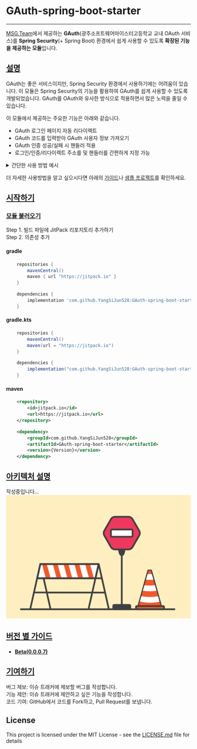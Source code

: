 # GAuth-spring-boot-starter
- - -
[MSG.Team](https://github.com/GSM-MSG)에서 제공하는 **GAuth**(광주소프트웨어마이스터고등학교 교내 OAuth 서비스)를 **Spring Security**(+ Spring Boot) 환경에서 쉽게 사용할 수 있도록 **확장된 기능을 제공하는 모듈**입니다.

## [설명](#설명)
GAuth는 좋은 서비스이지만, Spring Security 환경에서 사용하기에는 어려움이 있습니다.
이 모듈은 Spring Security의 기능을 활용하여 GAuth를 쉽게 사용할 수 있도록 개발되었습니다.
GAuth를 OAuth와 유사한 방식으로 적용하면서 많은 노력을 줄일 수 있습니다.

이 모듈에서 제공하는 주요한 기능은 아래와 같습니다.
- GAuth 로그인 페이지 자동 리다이렉트
- GAuth 코드를 입력받아 GAuth 사용자 정보 가져오기
- GAuth 인증 성공/실패 시 핸들러 적용
- 로그인/인증/리다이렉트 주소를 및 핸들러를 간편하게 지정 가능

<details>
<summary>간단한 사용 방법 예시</summary>

#### 예시 1
```java
@Configuration
public class SecurityConfig {
    // 생략
    @Bean
    public SecurityFilterChain filterChain(HttpSecurity http) throws Exception {
        http
                // 생략
                .apply(gauth);
        return http.build();
    }
}
```
#### 예시 2
```java
@Configuration
public class SecurityConfig {
    // 생략
    @Bean
    public SecurityFilterChain filterChain(HttpSecurity http) throws Exception {
        http
                // 생략
                .apply(gatuh
                        .loginPageUrl("/to-gauth-login-page")
                        .loginProcessingUrl("/login/code/gauth")
                        .successHandler(
                                new SimpleUrlAuthenticationSuccessHandler("/success"))
                        .failureHandler(
                                new SimpleUrlAuthenticationFailureHandler("/failure")));
        return http.build();
    }
}
```
</details>

더 자세한 사용방법을 알고 싶으시다면 아래의 [가이드](#버전-별-가이드)나 [샘플 프로젝트](https://github.com/YangSiJun528/GAuth-spring-boot-starter-sample)를 확인하세요.

## [시작하기](#시작하기)
### [모듈 불러오기](#모듈-불러오기)
Step 1. 빌드 파일에 JitPack 리포지토리 추가하기  
Step 2. 의존성 추가
#### gradle
```groovy
    repositories {
        mavenCentral()
        maven { url "https://jitpack.io" }
    }
```
```groovy
    dependencies {
        implementation 'com.github.YangSiJun528:GAuth-spring-boot-starter:{Version}'
    }
```
#### gradle.kts
```groovy
    repositories {
        mavenCentral()
        maven(url = "https://jitpack.io")
    }
```
```groovy
    dependencies {
        implementation("com.github.YangSiJun528:GAuth-spring-boot-starter:{Version}")
    }
```
#### maven
```xml
    <repository>
        <id>jitpack.io</id>
        <url>https://jitpack.io</url>
    </repository>
```
```xml
    <dependency>
        <groupId>com.github.YangSiJun528</groupId>
        <artifactId>GAuth-spring-boot-starter</artifactId>
        <version>{Version}</version>
    </dependency>
```

## [아키텍처 설명](#아키텍처-설명)
작성중입니다... 
![Im_writing.png](docs/img/writing.png)

## [버전 별 가이드](#버전-별-가이드)
- #### [Beta(0.0.0.7)](docs/guide/ver_0007/index.md)

## [기여하기](#기여하기)
버그 제보: 이슈 트래커에 제보할 버그를 작성합니다.  
기능 제안: 이슈 트래커에 제안하고 싶은 기능을 작성합니다.  
코드 기여: GitHub에서 코드를 Fork하고, Pull Request를 보냅니다.

## License
This project is licensed under the MIT License - see the [LICENSE.md](LICENSE.md) file for details